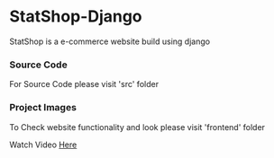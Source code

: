 # StatShop-Django
StatShop is a e-commerce website build using django

<b><h3>Source Code</h3></b>
For Source Code please visit 'src' folder

<b><h3>Project Images</h3></b>
To Check website functionality and look please visit 'frontend' folder

Watch Video <a href="https://youtu.be/lmusAMFQkEI">Here</a>
